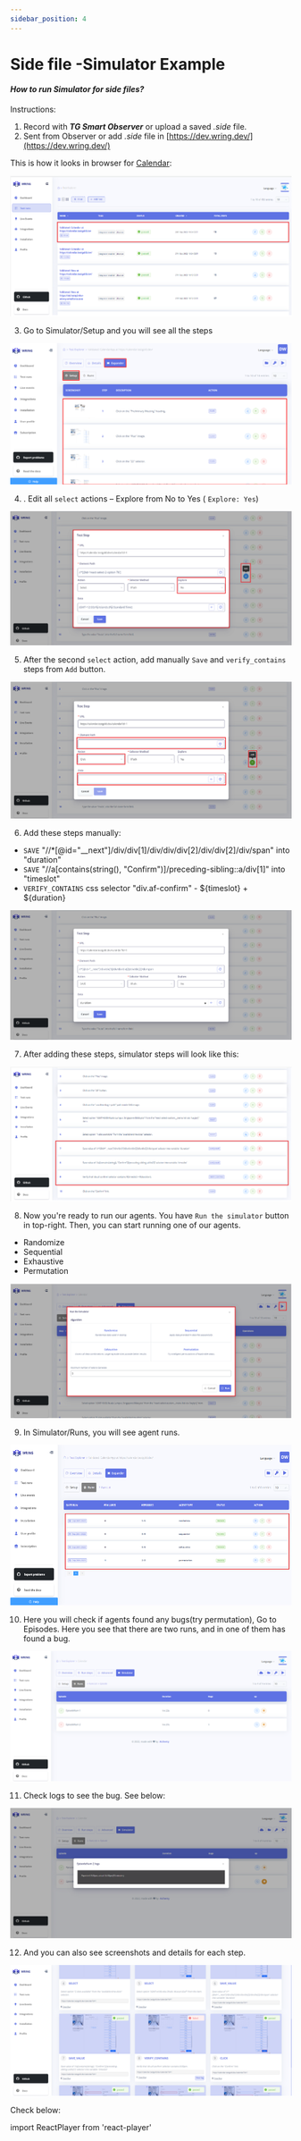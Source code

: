 ```yaml
---
sidebar_position: 4
---
```


# Side file -Simulator Example

#### *How to run Simulator for side files?*

Instructions: 

1. Record with ***TG Smart Observer***  or upload a saved *.side* file.
2. Sent from Observer or add *.side* file in [https://dev.wring.dev/](https://dev.wring.dev/)

This is how it looks in browser for [Calendar](https://calendar.testgold.dev/): 

![Side](/img/side1.png)

3. Go to Simulator/Setup and you will see all the steps

![Side](/img/simulator.png)

4. . Edit all `select` actions – Explore from No to Yes ( `Explore: Yes`)

![Side](/img/simulator1.png)

5. After the second `select` action, add manually `Save` and `verify_contains` steps from `Add` button.

![Side](/img/simulator2.png)

6. Add these steps manually: 

-  `SAVE` "//*[@id="__next"]/div/div[1]/div/div/div[2]/div/div[2]/div/span" into "duration" 
-  `SAVE` "//a[contains(string(), "Confirm")]/preceding-sibling::a/div[1]" into "timeslot"
-  `VERIFY_CONTAINS` css selector "div.af-confirm" - ${timeslot} + ${duration}

![Side](/img/simulator3.png)

7. After adding these steps, simulator steps will look like this: 

![Side](/img/simulator4.png)

8. Now you're ready to run our agents. You have `Run the simulator` button in top-right.
Then, you can start running one of our agents. 

 - Randomize
 - Sequential
 - Exhaustive
 - Permutation

![Side](/img/simulator5.png)

9. In Simulator/Runs, you will see agent runs. 

![Side](/img/simulator6.png)

10. Here you will check if agents found any bugs(try permutation), Go to Episodes. Here you see that there are two runs, and in one of them has found a bug.

![Side](/img/sim.png)

11. Check logs to see the bug. See below: 

![Side](/img/sim1.png)

12. And you can also see screenshots and details for each step. 

![Side](/img/sim2.png)


Check below:

import ReactPlayer from 'react-player'

<ReactPlayer playing controls url='https://youtu.be/CkdJrQ0LWmY' />



